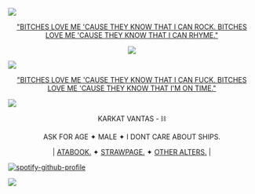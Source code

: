 ![](https://64.media.tumblr.com/58b56a28653b3e4c6a14c8a460ed0be5/72d1918d063db0ca-84/s1280x1920/032089c1863dc18159898a85d54bf4d7866ffd78.pnj)

<p align="center">
<a href=https://open.spotify.com/track/7wwLxmUVLCfySaJ0fdyelI>"BITCHES LOVE ME 'CAUSE THEY KNOW THAT I CAN ROCK. BITCHES LOVE ME 'CAUSE THEY KNOW THAT I CAN RHYME."</a>

<p align="center">
  <img src=https://media4.giphy.com/media/v1.Y2lkPTc5MGI3NjExNWV1aTV2M3NiaG83NmtqZHltaWI5Y2IyOGo1d3k3NmdzcTVnaWZpMSZlcD12MV9pbnRlcm5hbF9naWZfYnlfaWQmY3Q9cw/OvAy0pFUDR6otZCLMA/giphy.gif>

![](https://komarev.com/ghpvc/?username=CarcinoGeneticistt&color=8b0000&label=♡&style=plastic)

<p align="center">
<a href=https://open.spotify.com/track/7wwLxmUVLCfySaJ0fdyelI>"BITCHES LOVE ME 'CAUSE THEY KNOW THAT I CAN FUCK. BITCHES LOVE ME 'CAUSE THEY KNOW THAT I'M ON TIME."</a>

![](https://64.media.tumblr.com/58b56a28653b3e4c6a14c8a460ed0be5/72d1918d063db0ca-84/s1280x1920/032089c1863dc18159898a85d54bf4d7866ffd78.pnj)

<p align="center">
KARKAT VANTAS - ⛓

<p align="center">
ASK FOR AGE ✦ MALE ✦ I DONT CARE ABOUT SHIPS.

<p align="center">
| <a href="https://carcinogeneticist.atabook.org/">ATABOOK.</a>    ✦     <a href="https://carcinogeneticisstt.straw.page/">STRAWPAGE.</a>  ✦  <a href="https://pronouns.cc/@elcafeina/">OTHER ALTERS.</a> |

[![spotify-github-profile](https://spotify-github-profile.kittinanx.com/api/view?uid=31b5bp6fapsnu7kgfi2i6g5ziooa&cover_image=true&theme=novatorem&show_offline=true&background_color=121212&interchange=true&bar_color=53b14f&bar_color_cover=false)](https://github.com/kittinan/spotify-github-profile)

![](https://64.media.tumblr.com/87c559d6ca3e07bd36ceef06e782359a/9294d7b9028c2d81-3b/s2048x3072/38341c85441de804a977aab27dfef6b67f982fb2.pnj)
